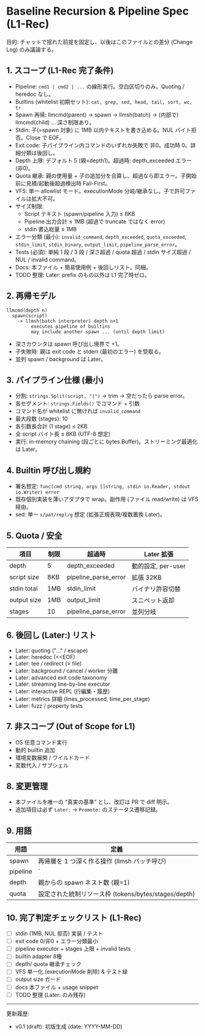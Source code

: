 # Baseline Recursion & Pipeline Spec (L1-Rec)

目的: チャットで揺れた前提を固定し、以後はこのファイルとの差分 (Change Log) のみ議論する。

## 1. スコープ (L1-Rec 完了条件)
- Pipeline: `cmd1 | cmd2 | ...` の線形実行。空白区切りのみ。Quoting / heredoc なし。
- Builtins (whitelist 初期セット): `cat, grep, sed, head, tail, sort, wc, tr`
- Spawn 再帰: llmcmd(parent) → spawn → llmsh(batch) → (内部で) llmcmd(child) … 深さ制限あり。
- Stdin: 子(=spawn 対象) に 1MB 以内テキストを書き込める。NUL バイト拒否。Close で EOF。
- Exit code: 子パイプライン内コマンドのいずれか失敗で 非0。成功時 0。詳細分類は後回し。
- Depth 上限: デフォルト 5 (親=depth1)。超過時: depth_exceeded エラー (非0)。
- Quota 継承: 親の使用量 + 子の追加分を合算し、超過なら即エラー。子開始前に見積/起動後超過検出時 Fail-First。
- VFS: 単一 allowlist モード。executionMode 分岐/継承なし。子で許可ファイルは拡大不可。
- サイズ制限: 
  - Script テキスト (spawn/pipeline 入力) ≤ 8KB
  - Pipeline 出力合計 ≤ 1MB (超過で truncate ではなく error)
  - stdin 書込総量 ≤ 1MB
- エラー分類 (最小): `invalid_command`, `depth_exceeded`, `quota_exceeded`, `stdin_limit`, `stdin_binary`, `output_limit`, `pipeline_parse_error`。
- Tests (必須): 単純 1 段 / 3 段 / 深さ超過 / quota 超過 / stdin サイズ超過 / NUL / invalid command。
- Docs: 本ファイル + 簡易使用例 + 後回しリスト。同梱。
- TODO 整理: Later: prefix のもの以外は L1 完了時ゼロ。

## 2. 再帰モデル
```
llmcmd(depth n)
  spawn(script)
    -> llmsh(batch interpreter) depth n+1
         executes pipeline of builtins
         may include another spawn ... (until depth limit)
```
- 深さカウンタは spawn 呼び出し境界で +1。
- 子失敗時: 親は exit code と stderr (最初のエラー) を受取る。
- 並列 spawn / background は Later。

## 3. パイプライン仕様 (最小)
- 分割: `strings.Split(script, "|")` → trim → 空だったら parse error。
- 各セグメント: `strings.Fields()` でコマンド + 引数
- コマンド名が whitelist に無ければ `invalid_command`
- 最大段数 (stages): 10
- 各引数長合計 (1 stage) ≤ 2KB
- 全 script バイト長 ≤ 8KB (UTF-8 想定)
- 実行: in-memory chaining (段ごとに bytes.Buffer)。ストリーミング最適化は Later。

## 4. Builtin 呼び出し規約
- 署名想定: `func(cmd string, args []string, stdin io.Reader, stdout io.Writer) error`
- 既存個別実装を薄いアダプタで wrap。副作用 (ファイル read/write) は VFS 経由。
- sed: 単一 `s/pat/repl/g` 想定 (拡張正規表現/複数置換 Later)。

## 5. Quota / 安全
| 項目 | 制限 | 超過時 | Later 拡張 |
|------|------|--------|------------|
| depth | 5 | depth_exceeded | 動的設定, per-user |
| script size | 8KB | pipeline_parse_error | 拡張 32KB |
| stdin total | 1MB | stdin_limit | バイナリ許容切替 |
| output size | 1MB | output_limit | スニペット返却 |
| stages | 10 | pipeline_parse_error | 並列分岐 |

## 6. 後回し (Later:) リスト
- Later: quoting ("..." / escape)
- Later: heredoc (<<EOF)
- Later: tee / redirect (> file)
- Later: background / cancel / worker 分離
- Later: advanced exit code taxonomy
- Later: streaming line-by-line executor
- Later: interactive REPL (行編集・履歴)
- Later: metrics 詳細 (lines_processed, time_per_stage)
- Later: fuzz / property tests

## 7. 非スコープ (Out of Scope for L1)
- OS 任意コマンド実行
- 動的 builtin 追加
- 環境変数展開 / ワイルドカード
- 変数代入 / サブシェル

## 8. 変更管理
- 本ファイルを唯一の “真実の基準” とし、改訂は PR で diff 明示。
- 追加項目は必ず `Later:` → `Promote:` のステータス遷移記録。

## 9. 用語
| 用語 | 定義 |
|------|------|
| spawn | 再帰層を 1 つ深く作る操作 (llmsh バッチ呼び) |
| pipeline | `|` 区切りの builtin 連鎖 |
| depth | 親からの spawn ネスト数 (親=1) |
| quota | 設定された統制リソース枠 (tokens/bytes/stages/depth) |

## 10. 完了判定チェックリスト (L1-Rec)
- [ ] stdin (1MB, NUL 拒否) 実装 / テスト
- [ ] exit code 0/非0 + エラー分類最小
- [ ] pipeline executor + stages 上限 + invalid tests
- [ ] builtin adapter 8種
- [ ] depth/ quota 継承チェック
- [ ] VFS 単一化 (executionMode 削除) & テスト緑
- [ ] output size ガード
- [ ] docs 本ファイル + usage snippet
- [ ] TODO 整理 (Later: のみ残存)

---
更新履歴:
- v0.1 (draft): 初版生成 (date: YYYY-MM-DD)
